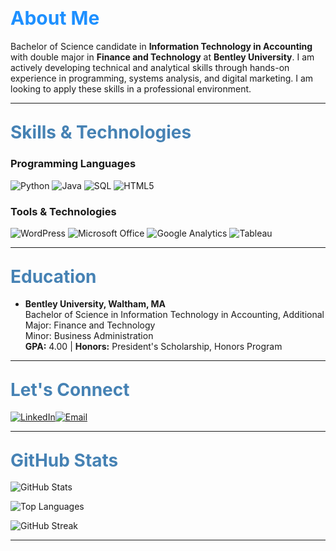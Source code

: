 # <span style="color:#1E90FF; font-size: 30px; font-weight: bold;">About Me</span>
Bachelor of Science candidate in **Information Technology in Accounting** with double major in **Finance and Technology** at **Bentley University**. I am actively developing technical and analytical skills through hands-on experience in programming, systems analysis, and digital marketing. I am looking to apply these skills in a professional environment.

---

## <span style="color:#4682B4; font-size: 28px; font-weight: bold;">Skills & Technologies</span>

### Programming Languages
![Python](https://img.shields.io/badge/Python-3670A0?style=for-the-badge&logo=python&logoColor=white) ![Java](https://img.shields.io/badge/Java-007396?style=for-the-badge&logo=java&logoColor=white) ![SQL](https://img.shields.io/badge/SQL-CC2927?style=for-the-badge&logo=Microsoft%20SQL%20Server&logoColor=white) ![HTML5](https://img.shields.io/badge/HTML5-E34F26?style=for-the-badge&logo=html5&logoColor=white)

### Tools & Technologies
![WordPress](https://img.shields.io/badge/WordPress-21759B?style=for-the-badge&logo=wordpress&logoColor=white) ![Microsoft Office](https://img.shields.io/badge/Microsoft%20Office-D83B01?style=for-the-badge&logo=microsoft-office&logoColor=white) ![Google Analytics](https://img.shields.io/badge/Google%20Analytics-E37400?style=for-the-badge&logo=google-analytics&logoColor=white) ![Tableau](https://img.shields.io/badge/Tableau-E97627?style=for-the-badge&logo=tableau&logoColor=white)


---
## <span style="color:#4682B4; font-size: 28px; font-weight: bold;">Education</span>
- **Bentley University, Waltham, MA**  
  Bachelor of Science in Information Technology in Accounting, Additional Major: Finance and Technology  
  Minor: Business Administration  
  **GPA:** 4.00  | **Honors:** President's Scholarship, Honors Program
  
---

## <span style="color:#4682B4; font-size: 28px; font-weight: bold;">Let's Connect</span>
[![LinkedIn](https://img.shields.io/badge/LinkedIn-0077B5?style=for-the-badge&logo=linkedin&logoColor=white)](your-linkedin-url)[![Email](https://img.shields.io/badge/Email-D14836?style=for-the-badge&logo=gmail&logoColor=white)](mailto:chrischatz21@gmail.com)

---

## <span style="color:#4682B4; font-size: 28px; font-weight: bold;">GitHub Stats</span>

![GitHub Stats](https://github-readme-stats.vercel.app/api?username=ChChatz&show_icons=true&theme=radical)

![Top Languages](https://github-readme-stats.vercel.app/api/top-langs/?username=ChChatz&layout=compact&theme=radical)

![GitHub Streak](https://github-readme-streak-stats.herokuapp.com/?user=ChChatz&theme=radical)

---

